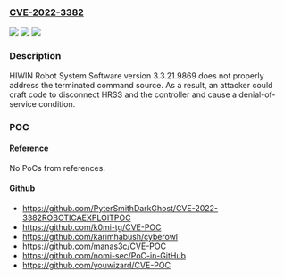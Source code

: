 ### [CVE-2022-3382](https://cve.mitre.org/cgi-bin/cvename.cgi?name=CVE-2022-3382)
![](https://img.shields.io/static/v1?label=Product&message=HIWIN%20Robot%20System%20Software&color=blue)
![](https://img.shields.io/static/v1?label=Version&message=%3D%203.3.21.9869%20&color=brighgreen)
![](https://img.shields.io/static/v1?label=Vulnerability&message=CWE-284%20Improper%20Access%20Control&color=brighgreen)

### Description

HIWIN Robot System Software version 3.3.21.9869 does not properly address the terminated command source. As a result, an attacker could craft code to disconnect HRSS and the controller and cause a denial-of-service condition.

### POC

#### Reference
No PoCs from references.

#### Github
- https://github.com/PyterSmithDarkGhost/CVE-2022-3382ROBOTICAEXPLOITPOC
- https://github.com/k0mi-tg/CVE-POC
- https://github.com/karimhabush/cyberowl
- https://github.com/manas3c/CVE-POC
- https://github.com/nomi-sec/PoC-in-GitHub
- https://github.com/youwizard/CVE-POC

